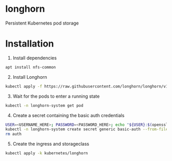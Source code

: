 # longhorn
Persistent Kubernetes pod storage

# Installation
1. Install dependencies
```bash
apt install nfs-common
```

2. Install Longhorn
```bash
kubectl apply -f https://raw.githubusercontent.com/longhorn/longhorn/v1.2.4/deploy/longhorn.yaml
```

3. Wait for the pods to enter a running state
```bash
kubectl -n longhorn-system get pod
```

4. Create a secret containing the basic auth credentials
```bash
USER=<USERNAME_HERE>; PASSWORD=<PASSWORD_HERE>; echo "${USER}:$(openssl passwd -stdin -apr1 <<< ${PASSWORD})" >> auth
kubectl -n longhorn-system create secret generic basic-auth --from-file=auth
rm auth
```

5. Create the ingress and storageclass
```bash
kubectl apply -k kubernetes/longhorn
```